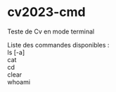 # cv2023-cmd
Teste de Cv en mode terminal

Liste des commandes disponibles : <br/>
ls [-a]<br/>
cat <br/>
cd <br/>
clear <br/>
whoami <br/>


